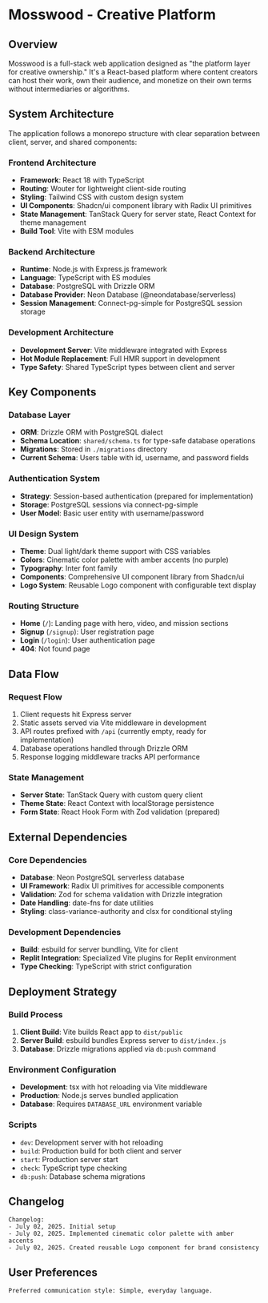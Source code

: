 # Mosswood - Creative Platform

## Overview

Mosswood is a full-stack web application designed as "the platform layer for creative ownership." It's a React-based platform where content creators can host their work, own their audience, and monetize on their own terms without intermediaries or algorithms.

## System Architecture

The application follows a monorepo structure with clear separation between client, server, and shared components:

### Frontend Architecture
- **Framework**: React 18 with TypeScript
- **Routing**: Wouter for lightweight client-side routing
- **Styling**: Tailwind CSS with custom design system
- **UI Components**: Shadcn/ui component library with Radix UI primitives
- **State Management**: TanStack Query for server state, React Context for theme management
- **Build Tool**: Vite with ESM modules

### Backend Architecture
- **Runtime**: Node.js with Express.js framework
- **Language**: TypeScript with ES modules
- **Database**: PostgreSQL with Drizzle ORM
- **Database Provider**: Neon Database (@neondatabase/serverless)
- **Session Management**: Connect-pg-simple for PostgreSQL session storage

### Development Architecture
- **Development Server**: Vite middleware integrated with Express
- **Hot Module Replacement**: Full HMR support in development
- **Type Safety**: Shared TypeScript types between client and server

## Key Components

### Database Layer
- **ORM**: Drizzle ORM with PostgreSQL dialect
- **Schema Location**: `shared/schema.ts` for type-safe database operations
- **Migrations**: Stored in `./migrations` directory
- **Current Schema**: Users table with id, username, and password fields

### Authentication System
- **Strategy**: Session-based authentication (prepared for implementation)
- **Storage**: PostgreSQL sessions via connect-pg-simple
- **User Model**: Basic user entity with username/password

### UI Design System
- **Theme**: Dual light/dark theme support with CSS variables
- **Colors**: Cinematic color palette with amber accents (no purple)
- **Typography**: Inter font family
- **Components**: Comprehensive UI component library from Shadcn/ui
- **Logo System**: Reusable Logo component with configurable text display

### Routing Structure
- **Home** (`/`): Landing page with hero, video, and mission sections
- **Signup** (`/signup`): User registration page
- **Login** (`/login`): User authentication page
- **404**: Not found page

## Data Flow

### Request Flow
1. Client requests hit Express server
2. Static assets served via Vite middleware in development
3. API routes prefixed with `/api` (currently empty, ready for implementation)
4. Database operations handled through Drizzle ORM
5. Response logging middleware tracks API performance

### State Management
- **Server State**: TanStack Query with custom query client
- **Theme State**: React Context with localStorage persistence
- **Form State**: React Hook Form with Zod validation (prepared)

## External Dependencies

### Core Dependencies
- **Database**: Neon PostgreSQL serverless database
- **UI Framework**: Radix UI primitives for accessible components
- **Validation**: Zod for schema validation with Drizzle integration
- **Date Handling**: date-fns for date utilities
- **Styling**: class-variance-authority and clsx for conditional styling

### Development Dependencies
- **Build**: esbuild for server bundling, Vite for client
- **Replit Integration**: Specialized Vite plugins for Replit environment
- **Type Checking**: TypeScript with strict configuration

## Deployment Strategy

### Build Process
1. **Client Build**: Vite builds React app to `dist/public`
2. **Server Build**: esbuild bundles Express server to `dist/index.js`
3. **Database**: Drizzle migrations applied via `db:push` command

### Environment Configuration
- **Development**: tsx with hot reloading via Vite middleware
- **Production**: Node.js serves bundled application
- **Database**: Requires `DATABASE_URL` environment variable

### Scripts
- `dev`: Development server with hot reloading
- `build`: Production build for both client and server
- `start`: Production server start
- `check`: TypeScript type checking
- `db:push`: Database schema migrations

## Changelog

```
Changelog:
- July 02, 2025. Initial setup
- July 02, 2025. Implemented cinematic color palette with amber accents
- July 02, 2025. Created reusable Logo component for brand consistency
```

## User Preferences

```
Preferred communication style: Simple, everyday language.
```